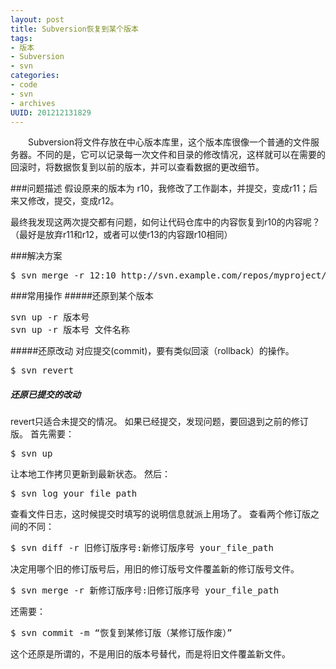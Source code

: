 ```yaml
---
layout: post
title: Subversion恢复到某个版本
tags: 
- 版本
- Subversion
- svn
categories:
- code
- svn
- archives
UUID: 201212131829
---
```


　　Subversion将文件存放在中心版本库里，这个版本库很像一个普通的文件服务器。不同的是，它可以记录每一次文件和目录的修改情况，这样就可以在需要的回滚时，将数据恢复到以前的版本，并可以查看数据的更改细节。

###问题描述
假设原来的版本为 r10，我修改了工作副本，并提交，变成r11；后来又修改，提交，变成r12。

最终我发现这两次提交都有问题，如何让代码仓库中的内容恢复到r10的内容呢？（最好是放弃r11和r12，或者可以使r13的内容跟r10相同）

###解决方案
<pre id="bash">
$ svn merge -r 12:10 http://svn.example.com/repos/myproject/trunk -m "message"
</pre>

###常用操作
#####还原到某个版本
<pre id="bash">
svn up -r 版本号
svn up -r 版本号 文件名称
</pre>
#####还原改动
对应提交(commit)，要有类似回滚（rollback）的操作。
<pre id="bash">
$ svn revert
</pre>
##### 还原已提交的改动
revert只适合未提交的情况。
如果已经提交，发现问题，要回退到之前的修订版。
首先需要：
<pre id="bash">
$ svn up
</pre>
让本地工作拷贝更新到最新状态。
然后：
<pre id="bash">
$ svn log your_file_path
</pre>
查看文件日志，这时候提交时填写的说明信息就派上用场了。
查看两个修订版之间的不同：
<pre id="bash">
$ svn diff -r 旧修订版序号:新修订版序号 your_file_path
</pre>
决定用哪个旧的修订版号后，用旧的修订版号文件覆盖新的修订版号文件。
<pre id="bash">
$ svn merge -r 新修订版序号:旧修订版序号 your_file_path
</pre>
还需要：
<pre id="bash">
$ svn commit -m “恢复到某修订版（某修订版作废）”
</pre>
这个还原是所谓的，不是用旧的版本号替代，而是将旧文件覆盖新文件。
